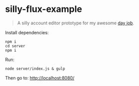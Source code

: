 silly-flux-example
==================
> A silly account editor prototype for my awesome [day job](http://www.mindflash.com).

Install dependencies:
```shell
npm i
cd server
npm i
```
Run:
```shell
node server/index.js & gulp
```
Then go to: [http://localhost:8080/](http://localhost:8080/)
